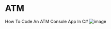 # ATM
How To Code An ATM Console App In C# 
![image](https://github.com/HusanjonDeveloper/ATM/assets/120047912/c28623ae-be03-4595-b1db-d796639f311c)
